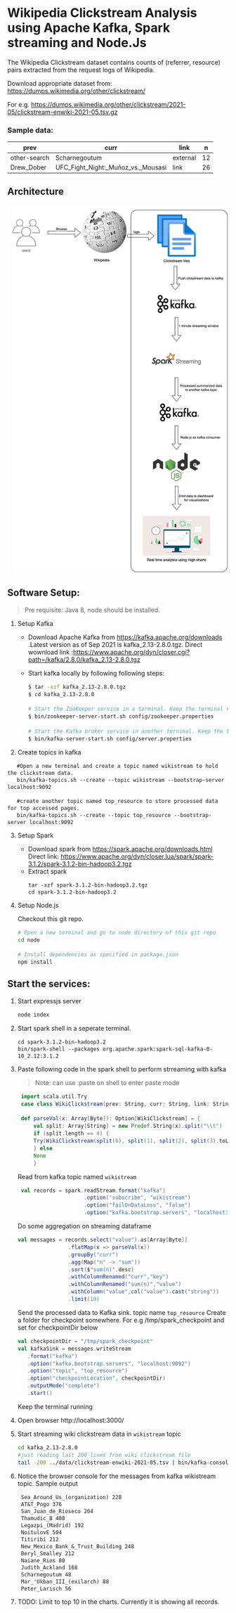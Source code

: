# Wikipedia Clickstream Analysis using Apache Kafka, Spark streaming and Node.Js

The Wikipedia Clickstream dataset contains counts of (referrer, resource) pairs extracted from the request logs of Wikipedia. 

Download appropriate dataset from: https://dumps.wikimedia.org/other/clickstream/

For e.g. https://dumps.wikimedia.org/other/clickstream/2021-05/clickstream-enwiki-2021-05.tsv.gz 

### Sample data:
|prev|curr|link|n|
|----|----|----|----|
other-search |	Scharnegoutum	| external	| 12
Drew_Dober	| UFC_Fight_Night:_Muñoz_vs._Mousasi |	link |	26

## Architecture

![architecture](docs/clickstream_processing_architecture.jpg)

## Software Setup:
> Pre requisite: Java 8, node should be installed.

1. Setup Kafka
   
   - Download Apache Kafka from https://kafka.apache.org/downloads .Latest version as of Sep 2021 is kafka_2.13-2.8.0.tgz. Direct wownload link :https://www.apache.org/dyn/closer.cgi?path=/kafka/2.8.0/kafka_2.13-2.8.0.tgz

   - Start kafka locally by following following steps:

        ```bash
        $ tar -xzf kafka_2.13-2.8.0.tgz
        $ cd kafka_2.13-2.8.0

        # Start the ZooKeeper service in a terminal. Keep the terminal running
        $ bin/zookeeper-server-start.sh config/zookeeper.properties

        # Start the Kafka broker service in another ternimal. Keep the terminal running
        $ bin/kafka-server-start.sh config/server.properties
        ```
2. Create topics in kafka
```
   #Open a new terminal and create a topic named wikistream to hold the clickstream data.
   bin/kafka-topics.sh --create --topic wikistream --bootstrap-server localhost:9092

   #create another topic named top_resource to store processed data for top accessed pages.
   bin/kafka-topics.sh --create --topic top_resource --bootstrap-server localhost:9092
```
3. Setup Spark
   - Download spark from https://spark.apache.org/downloads.html Direct link: https://www.apache.org/dyn/closer.lua/spark/spark-3.1.2/spark-3.1.2-bin-hadoop3.2.tgz
   - Extract spark
        ```
        tar -xzf spark-3.1.2-bin-hadoop3.2.tgz 
        cd spark-3.1.2-bin-hadoop3.2
        ```
4. Setup Node.js
   
   Checkout this git repo.
    ```bash
    # Open a new terminal and go to node directory of this git repo
    cd node

    # Install dependencies as specified in package.json
    npm install
    ```
    
## Start the services:
1. Start expressjs server 
   ```bash
   node index
   ```
2. Start spark shell in a seperate terminal.  
   ```
   cd spark-3.1.2-bin-hadoop3.2
   bin/spark-shell --packages org.apache.spark:spark-sql-kafka-0-10_2.12:3.1.2
   ```
3. Paste following code in the spark shell to perform strreaming with kafka
   > Note: can use :paste on shell to enter paste mode
   ```scala
    import scala.util.Try
    case class WikiClickstream(prev: String, curr: String, link: String, n: Long)

    def parseVal(x: Array[Byte]): Option[WikiClickstream] = {
        val split: Array[String] = new Predef.String(x).split("\\t")
        if (split.length == 4) {
        Try(WikiClickstream(split(0), split(1), split(2), split(3).toLong)).toOption
        } else
        None
        }
   ```
    Read from kafka topic named `wikistream`
   ```scala
    val records = spark.readStream.format("kafka")
                        .option("subscribe", "wikistream")
                        .option("failOnDataLoss", "false")
                        .option("kafka.bootstrap.servers", "localhost:9092").load()
    ```
    Do some aggregation on streaming dataframe 
    ```scala
    val messages = records.select("value").as[Array[Byte]]
                    .flatMap(x => parseVal(x))
                    .groupBy("curr")
                    .agg(Map("n" -> "sum"))
                    .sort($"sum(n)".desc)
                    .withColumnRenamed("curr","key")
                    .withColumnRenamed("sum(n)","value")
                    .withColumn("value",col("value").cast("string"))
                    .limit(10)
    ```
    Send the processed data to Kafka sink. topic name `top_resource`
    Create a folder for checkpoint somewhere. For e.g /tmp/spark_checkpoint and set for checkpointDir below
    ```scala
    val checkpointDir = "/tmp/spark_checkpoint"
    val kafkaSink = messages.writeStream
       .format("kafka")
       .option("kafka.bootstrap.servers", "localhost:9092")
       .option("topic", "top_resource")
       .option("checkpointLocation", checkpointDir)
       .outputMode("complete")
       .start()
   ```
   Keep the terminal running

4.  Open browser http://localhost:3000/
5.  Start streaming wiki clickstream data in `wikistream` topic
    ```bash
    cd kafka_2.13-2.8.0
    #just reading last 200 lines from wiki clickstream file
    tail -200 ../data/clickstream-enwiki-2021-05.tsv | bin/kafka-console-producer.sh --broker-list localhost:9092 --topic wikistream --producer.config=config/producer.properties
    ```
6. Notice the browser console for the messages from kafka wikistream topic. 
   Sample output
   ```
    Sea_Around_Us_(organization) 228
    AT&T_Pogo 376
    San_Juan_de_Rioseco 204
    Thamudic_B 408
    Legazpi_(Madrid) 192
    NoitulovE 504
    Titiribí 212
    New_Mexico_Bank_&_Trust_Building 248
    Beryl_Smalley 212
    Naiane_Rios 80
    Judith_Ackland 168
    Scharnegoutum 48
    Mar_'Ukban_III_(exilarch) 88
    Peter_Larisch 56

   ```
7. TODO: Limit to top 10 in the charts. Currently it is showing all records.
